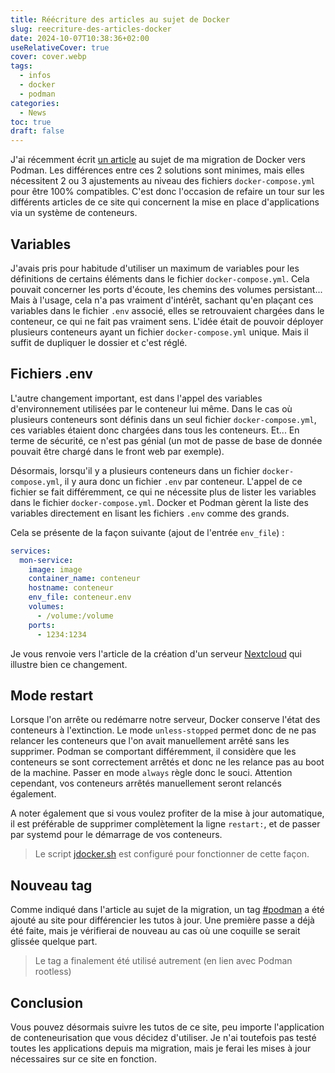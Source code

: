 ```yaml
---
title: Réécriture des articles au sujet de Docker
slug: reecriture-des-articles-docker
date: 2024-10-07T10:38:36+02:00
useRelativeCover: true
cover: cover.webp
tags:
  - infos
  - docker
  - podman
categories:
  - News
toc: true
draft: false
---
```


J'ai récemment écrit [un article](/posts/migration-de-docker-vers-podman/) au sujet
de ma migration de Docker vers Podman. Les différences entre ces 2 solutions sont
minimes, mais elles nécessitent 2 ou 3 ajustements au niveau des fichiers
`docker-compose.yml` pour être 100% compatibles. C'est donc l'occasion de refaire
un tour sur les différents articles de ce site qui concernent la mise en place
d'applications via un système de conteneurs.

## Variables

J'avais pris pour habitude d'utiliser un maximum de variables pour les définitions
de certains éléments dans le fichier `docker-compose.yml`. Cela pouvait concerner
les ports d'écoute, les chemins des volumes persistant... Mais à l'usage, cela n'a
pas vraiment d'intérêt, sachant qu'en plaçant ces variables dans le fichier `.env`
associé, elles se retrouvaient chargées dans le conteneur, ce qui ne fait pas
vraiment sens. L'idée était de pouvoir déployer plusieurs conteneurs ayant un fichier
`docker-compose.yml` unique. Mais il suffit de dupliquer le dossier et c'est réglé.

## Fichiers .env

L'autre changement important, est dans l'appel des variables d'environnement utilisées
par le conteneur lui même. Dans le cas où plusieurs conteneurs sont définis dans
un seul fichier `docker-compose.yml`, ces variables étaient donc chargées dans tous
les conteneurs. Et... En terme de sécurité, ce n'est pas génial (un mot de passe
de base de donnée pouvait être chargé dans le front web par exemple).

Désormais, lorsqu'il y a plusieurs conteneurs dans un fichier `docker-compose.yml`,
il y aura donc un fichier `.env` par conteneur. L'appel de ce fichier se fait différemment,
ce qui ne nécessite plus de lister les variables dans le fichier `docker-compose.yml`.
Docker et Podman gèrent la liste des variables directement en lisant les fichiers
`.env` comme des grands.

Cela se présente de la façon suivante (ajout de l'entrée `env_file`) :

```yml
services:
  mon-service:
    image: image
    container_name: conteneur
    hostname: conteneur
    env_file: conteneur.env
    volumes:
      - /volume:/volume
    ports:
      - 1234:1234
```

Je vous renvoie vers l'article de la création d'un serveur [Nextcloud](/posts/construire-son-cloud-avec-nextcloud/)
qui illustre bien ce changement.

## Mode restart

Lorsque l'on arrête ou redémarre notre serveur, Docker conserve l'état des conteneurs
à l'extinction. Le mode `unless-stopped` permet donc de ne pas relancer les conteneurs
que l'on avait manuellement arrêté sans les supprimer. Podman se comportant différemment,
il considère que les conteneurs se sont correctement arrêtés et donc ne les relance
pas au boot de la machine. Passer en mode `always` règle donc le souci. Attention
cependant, vos conteneurs arrêtés manuellement seront relancés également.

A noter également que si vous voulez profiter de la mise à jour automatique,
il est préférable de supprimer complètement la ligne `restart:`, et de passer
par systemd pour le démarrage de vos conteneurs.

> Le script [jdocker.sh](/posts/migration-de-docker-vers-podman/#jdockersh) est
configuré pour fonctionner de cette façon.

## Nouveau tag

Comme indiqué dans l'article au sujet de la migration, un tag [#podman](/tags/podman/)
a été ajouté au site pour différencier les tutos à jour. Une première passe a déjà
été faite, mais je vérifierai de nouveau au cas où une coquille se serait glissée
quelque part.

> Le tag a finalement été utilisé autrement (en lien avec Podman rootless)

## Conclusion

Vous pouvez désormais suivre les tutos de ce site, peu importe l'application de
conteneurisation que vous décidez d'utiliser. Je n'ai toutefois pas testé toutes
les applications depuis ma migration, mais je ferai les mises à jour nécessaires
sur ce site en fonction.
